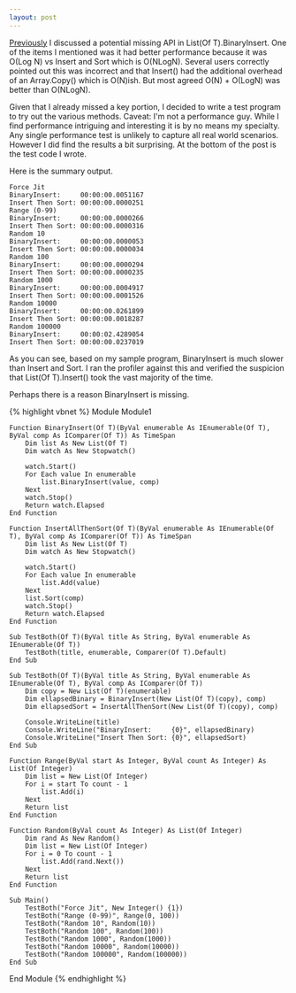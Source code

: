 ```yaml
---
layout: post
---
```

[Previously](http://blogs.msdn.com/jaredpar/archive/2008/03/31/missing-api-list-of-t-binaryinsert.aspx) I discussed a potential missing API in List(Of T).BinaryInsert.  One of the items I mentioned was it had better performance because it was O(Log N) vs Insert and Sort which is O(NLogN).  Several users correctly pointed out this was incorrect and that Insert() had the additional overhead of an Array.Copy() which is O(N)ish.  But most agreed O(N) + O(LogN) was better than O(NLogN).

Given that I already missed a key portion, I decided to write a test program to try out the various methods.  Caveat: I'm not a performance guy.  While I find performance intriguing and interesting it is by no means my specialty.  Any single performance test is unlikely to capture all real world scenarios.  However I did find the results a bit surprising.  At the bottom of the post is the test code I wrote.

Here is the summary output.

    Force Jit  
    BinaryInsert:     00:00:00.0051167  
    Insert Then Sort: 00:00:00.0000251  
    Range (0-99)  
    BinaryInsert:     00:00:00.0000266  
    Insert Then Sort: 00:00:00.0000316  
    Random 10  
    BinaryInsert:     00:00:00.0000053  
    Insert Then Sort: 00:00:00.0000034  
    Random 100  
    BinaryInsert:     00:00:00.0000294  
    Insert Then Sort: 00:00:00.0000235  
    Random 1000  
    BinaryInsert:     00:00:00.0004917  
    Insert Then Sort: 00:00:00.0001526  
    Random 10000  
    BinaryInsert:     00:00:00.0261899  
    Insert Then Sort: 00:00:00.0018287  
    Random 100000  
    BinaryInsert:     00:00:02.4289054  
    Insert Then Sort: 00:00:00.0237019

As you can see, based on my sample program, BinaryInsert is much slower than Insert and Sort.  I ran the profiler against this and verified the suspicion that List(Of T).Insert() took the vast majority of the time.

Perhaps there is a reason BinaryInsert is missing.
    
{% highlight vbnet %}
Module Module1

    Function BinaryInsert(Of T)(ByVal enumerable As IEnumerable(Of T), ByVal comp As IComparer(Of T)) As TimeSpan
        Dim list As New List(Of T)
        Dim watch As New Stopwatch()

        watch.Start()
        For Each value In enumerable
            list.BinaryInsert(value, comp)
        Next
        watch.Stop()
        Return watch.Elapsed
    End Function

    Function InsertAllThenSort(Of T)(ByVal enumerable As IEnumerable(Of T), ByVal comp As IComparer(Of T)) As TimeSpan
        Dim list As New List(Of T)
        Dim watch As New Stopwatch()

        watch.Start()
        For Each value In enumerable
            list.Add(value)
        Next
        list.Sort(comp)
        watch.Stop()
        Return watch.Elapsed
    End Function

    Sub TestBoth(Of T)(ByVal title As String, ByVal enumerable As IEnumerable(Of T))
        TestBoth(title, enumerable, Comparer(Of T).Default)
    End Sub

    Sub TestBoth(Of T)(ByVal title As String, ByVal enumerable As IEnumerable(Of T), ByVal comp As IComparer(Of T))
        Dim copy = New List(Of T)(enumerable)
        Dim ellapsedBinary = BinaryInsert(New List(Of T)(copy), comp)
        Dim ellapsedSort = InsertAllThenSort(New List(Of T)(copy), comp)

        Console.WriteLine(title)
        Console.WriteLine("BinaryInsert:     {0}", ellapsedBinary)
        Console.WriteLine("Insert Then Sort: {0}", ellapsedSort)
    End Sub

    Function Range(ByVal start As Integer, ByVal count As Integer) As List(Of Integer)
        Dim list = New List(Of Integer)
        For i = start To count - 1
            list.Add(i)
        Next
        Return list
    End Function

    Function Random(ByVal count As Integer) As List(Of Integer)
        Dim rand As New Random()
        Dim list = New List(Of Integer)
        For i = 0 To count - 1
            list.Add(rand.Next())
        Next
        Return list
    End Function

    Sub Main()
        TestBoth("Force Jit", New Integer() {1})
        TestBoth("Range (0-99)", Range(0, 100))
        TestBoth("Random 10", Random(10))
        TestBoth("Random 100", Random(100))
        TestBoth("Random 1000", Random(1000))
        TestBoth("Random 10000", Random(10000))
        TestBoth("Random 100000", Random(100000))
    End Sub

End Module
{% endhighlight %}

